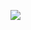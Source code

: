 <!-- Inspired by https://github.com/Geoxor 🙃 -->
![](https://github-readme-stats.vercel.app/api?username=ufgf&count_private=true&show_icons=true&include_all_commits=true&theme=merko&bg_color=0d1117&count_private=true&hide_border=true)

